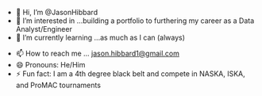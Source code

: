 - 👋 Hi, I’m @JasonHibbard
- 👀 I’m interested in ...building a portfolio to furthering my career as a Data Analyst/Engineer 
- 🌱 I’m currently learning ...as much as I can (always)
<!---- 💞️ I’m looking to collaborate on ... -->
- 📫 How to reach me ... jason.hibbard1@gmail.com
- 😄 Pronouns: He/Him
- ⚡ Fun fact: I am a 4th degree black belt and compete in NASKA, ISKA, and ProMAC tournaments

<!---
JasonHibbard/JasonHibbard is a ✨ special ✨ repository because its `README.md` (this file) appears on your GitHub profile.
You can click the Preview link to take a look at your changes.
--->
